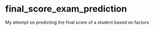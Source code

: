 # final_score_exam_prediction
My attempt on predicting the final score of a student based on factors
